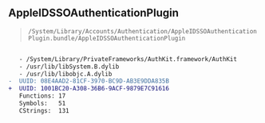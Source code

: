 ## AppleIDSSOAuthenticationPlugin

> `/System/Library/Accounts/Authentication/AppleIDSSOAuthenticationPlugin.bundle/AppleIDSSOAuthenticationPlugin`

```diff

   - /System/Library/PrivateFrameworks/AuthKit.framework/AuthKit
   - /usr/lib/libSystem.B.dylib
   - /usr/lib/libobjc.A.dylib
-  UUID: 08E4AAD2-81CF-3970-BC9D-AB3E9DDA835B
+  UUID: 1001BC20-A308-36B6-9ACF-9879E7C91616
   Functions: 17
   Symbols:   51
   CStrings:  131

```
